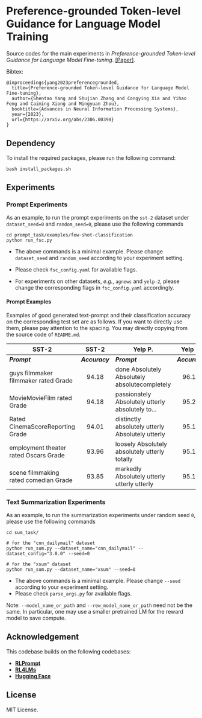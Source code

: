 # Preference-grounded Token-level Guidance for Language Model Training

Source codes for the main experiments in *Preference-grounded Token-level Guidance for Language Model Fine-tuning*.
[[Paper]](https://arxiv.org/abs/2306.00398).

Bibtex:
```angular2html
@inproceedings{yang2023preferencegrounded,
  title={Preference-grounded Token-level Guidance for Language Model Fine-tuning},
  author={Shentao Yang and Shujian Zhang and Congying Xia and Yihao Feng and Caiming Xiong and Mingyuan Zhou},
  booktitle={Advances in Neural Information Processing Systems},
  year={2023},
  url={https://arxiv.org/abs/2306.00398}
}
```

## Dependency

To install the required packages, please run the following command:
```angular2html
bash install_packages.sh
```

## Experiments

### Prompt Experiments

As an example, to run the prompt experiments on the `sst-2` dataset under `dataset_seed=0` and `random_seed=0`, 
please use the following commands
```angular2html
cd prompt_task/examples/few-shot-classification
python run_fsc.py 
```
- The above commands is a minimal example. Please change `dataset_seed` and `random_seed` according to your experiment setting.

- Please check `fsc_config.yaml` for available flags.

- For experiments on other datasets, *e.g.*, `agnews` and `yelp-2`, please change the corresponding flags in `fsc_config.yaml` accordingly. 

#### Prompt Examples

Examples of good generated text-prompt and their classification accuracy on the corresponding test set are as follows.
If you want to directly use them, please pay attention to the spacing. You may directly copying from the source code of `README.md`.

|               **SST-2**               |    **SST-2**   |                    **Yelp P.**                   |   **Yelp P.**  |              **AG News**              |   **AG News**  |
|-------------------------------------|:--------------:|------------------------------------------------|:--------------:|-------------------------------------|:--------------:|
|              **_Prompt_**             | **_Accuracy_** |                   **_Prompt_**                   | **_Accuracy_** |              **_Prompt_**             | **_Accuracy_** |
| guys filmmaker filmmaker rated Grade  |      94.18     | done Absolutely Absolutely absolutecompletely    |      96.14     | newsIntroduction Comments Tags Search |      85.78     |
| MovieMovieFilm rated Grade            |      94.18     | passionately Absolutely utterly absolutely to... |      95.25     | newsTopic Blog Support Category       |      85.55     |
| Rated CinemaScoreReporting Grade      |      94.01     | distinctly absolutely utterly Absolutely utterly |      95.15     | news RecentRecentPhotosIntroduction   |      84.53     |
| employment theater rated Oscars Grade |      93.96     | loosely Absolutely absolutely utterly totally    |      95.14     | news Recent Brief LatestExample       |      84.51     |
| scene filmmaking rated comedian Grade |      93.85     | markedly Absolutely utterly utterly utterly      |      95.10     | newsVirtualBlogBlogNet                |      84.33     |

### Text Summarization Experiments
As an example, to run the summarization experiments under random seed `0`, please use the following commands
```angular2html
cd sum_task/

# for the "cnn_dailymail" dataset 
python run_sum.py --dataset_name="cnn_dailymail" --dataset_config="3.0.0" --seed=0

# for the "xsum" dataset
python run_sum.py --dataset_name="xsum" --seed=0
```
- The above commands is a minimal example. Please change `--seed` according to your experiment setting.
- Please check `parse_args.py` for available flags.

Note: `--model_name_or_path` and `--rew_model_name_or_path` need not be the same. In particular, one may use a smaller 
pretrained LM for the reward model to save compute. 

## Acknowledgement

This codebase builds on the following codebases:
* [**RLPrompt**](https://github.com/mingkaid/rl-prompt)
* [**RL4LMs**](https://github.com/allenai/RL4LMs)
* [**Hugging Face**](https://github.com/huggingface/transformers/tree/main/)

## License
MIT License.


















